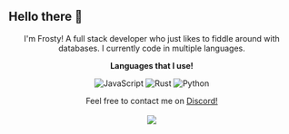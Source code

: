 <p align="center">
<h2>Hello there 👋</h2>
<p align="center">I'm Frosty! A full stack developer who just likes to fiddle around with databases. I currently code in multiple languages.</p>
<p align="center">
   <strong>Languages that I use!</strong>
<p align="center">
   <img alt="JavaScript" src="https://img.shields.io/badge/javascript%20-%23323330.svg?&style=for-the-badge&logo=javascript&logoColor=%23F7DF1E"/>
   <img alt="Rust" src="https://img.shields.io/badge/rust-%23000000.svg?&style=for-the-badge&logo=rust&logoColor=red"/>
   <img alt="Python" src="https://img.shields.io/badge/python-%23000000.svg?&style=for-the-badge&logo=python&logoColor=blue"/>
</p>
<p align="center">
   Feel free to contact me on <a href="https://discord.com/users/855464455752122379">Discord!</a><br></br>
   <img src="http://github-readme-streak-stats.herokuapp.com?user=FrostyTheDumDum&theme=gruvbox"/>
</p>
